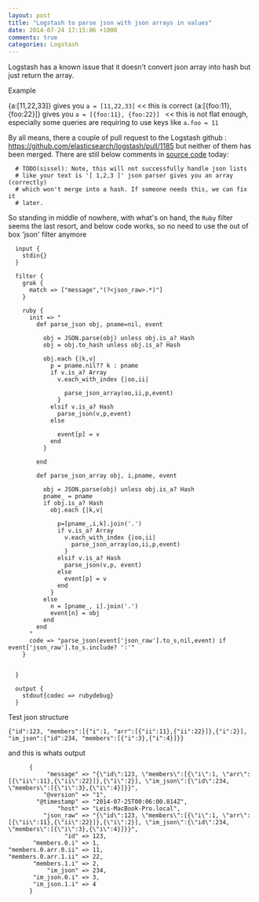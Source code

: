 ```yaml
---
layout: post
title: "Logstash to parse json with json arrays in values"
date: 2014-07-24 17:15:06 +1000
comments: true
categories: Logstash
---
```


Logstash has a known issue that it doesn't convert json array into hash but just return the array.

Example

{a:[11,22,33]} gives you `a = [11,22,33]` << this is correct
{a:[{foo:11}, {foo:22}]} gives you `a = [{foo:11}, {foo:22}] ` << this is not flat enough, especially some queries are requiring to use keys like `a.foo = 11`

By all means, there a couple of pull request to the Logstash github :
https://github.com/elasticsearch/logstash/pull/1185
but neither of them has been merged. There are still below comments in [source code](https://github.com/elasticsearch/logstash/blob/master/lib/logstash/filters/json.rb) today:



      # TODO(sissel): Note, this will not successfully handle json lists
      # like your text is '[ 1,2,3 ]' json parser gives you an array (correctly)
      # which won't merge into a hash. If someone needs this, we can fix it
      # later.



So standing in middle of nowhere, with what's on hand, the `Ruby` filter seems the last resort, and below code works, so no need to use the out of box 'json' filter anymore

      input {
        stdin{}
      }

      filter {
        grok {
          match => ["message","(?<json_raw>.*)"]
        }

        ruby {
          init => "
            def parse_json obj, pname=nil, event

              obj = JSON.parse(obj) unless obj.is_a? Hash
              obj = obj.to_hash unless obj.is_a? Hash

              obj.each {|k,v|
                p = pname.nil?? k : pname
                if v.is_a? Array
                  v.each_with_index {|oo,ii|

                    parse_json_array(oo,ii,p,event)
                  }
                elsif v.is_a? Hash
                  parse_json(v,p,event)
                else

                  event[p] = v
                end
              }

            end

            def parse_json_array obj, i,pname, event

              obj = JSON.parse(obj) unless obj.is_a? Hash
              pname_ = pname
              if obj.is_a? Hash
                obj.each {|k,v|

                  p=[pname_,i,k].join('.')
                  if v.is_a? Array
                    v.each_with_index {|oo,ii|
                      parse_json_array(oo,ii,p,event)
                    }
                  elsif v.is_a? Hash
                    parse_json(v,p, event)
                  else
                    event[p] = v
                  end
                }
              else
                n = [pname_, i].join('.')
                event[n] = obj
              end
            end
          "
          code => "parse_json(event['json_raw'].to_s,nil,event) if event['json_raw'].to_s.include? ':'"
        }


      }

      output {
        stdout{codec => rubydebug}
      }






Test json structure


    {"id":123, "members":[{"i":1, "arr":[{"ii":11},{"ii":22}]},{"i":2}], "im_json":{"id":234, "members":[{"i":3},{"i":4}]}}

and this is whats output

          {
               "message" => "{\"id\":123, \"members\":[{\"i\":1, \"arr\":[{\"ii\":11},{\"ii\":22}]},{\"i\":2}], \"im_json\":{\"id\":234, \"members\":[{\"i\":3},{\"i\":4}]}}",
              "@version" => "1",
            "@timestamp" => "2014-07-25T00:06:00.814Z",
                  "host" => "Leis-MacBook-Pro.local",
              "json_raw" => "{\"id\":123, \"members\":[{\"i\":1, \"arr\":[{\"ii\":11},{\"ii\":22}]},{\"i\":2}], \"im_json\":{\"id\":234, \"members\":[{\"i\":3},{\"i\":4}]}}",
                    "id" => 123,
           "members.0.i" => 1,
    "members.0.arr.0.ii" => 11,
    "members.0.arr.1.ii" => 22,
           "members.1.i" => 2,
               "im_json" => 234,
           "im_json.0.i" => 3,
           "im_json.1.i" => 4
          }

